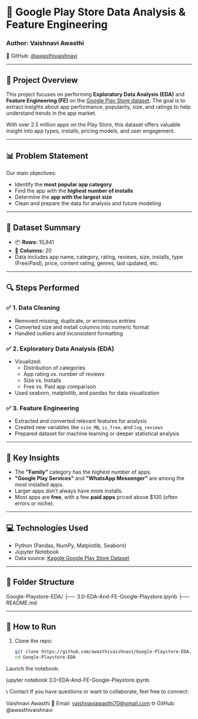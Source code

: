 # 📱 Google Play Store Data Analysis & Feature Engineering

### Author: Vaishnavi Awasthi  
🔗 GitHub: [@awasthivaishnavi](https://github.com/awasthivaishnavi)

---

## 📝 Project Overview

This project focuses on performing **Exploratory Data Analysis (EDA)** and **Feature Engineering (FE)** on the [Google Play Store dataset](https://www.kaggle.com/datasets/lava18/google-play-store-apps). The goal is to extract insights about app performance, popularity, size, and ratings to help understand trends in the app market.

With over 2.5 million apps on the Play Store, this dataset offers valuable insight into app types, installs, pricing models, and user engagement.

---

## 📊 Problem Statement

Our main objectives:

- Identify the **most popular app category**
- Find the app with the **highest number of installs**
- Determine the **app with the largest size**
- Clean and prepare the data for analysis and future modeling

---

## 📁 Dataset Summary

- 📦 **Rows:** 10,841  
- 🧾 **Columns:** 20  
- Data includes app name, category, rating, reviews, size, installs, type (Free/Paid), price, content rating, genres, last updated, etc.

---

## 🔍 Steps Performed

### ✅ 1. Data Cleaning
- Removed missing, duplicate, or erroneous entries
- Converted size and install columns into numeric format
- Handled outliers and inconsistent formatting

### ✅ 2. Exploratory Data Analysis (EDA)
- Visualized:
  - Distribution of categories
  - App rating vs. number of reviews
  - Size vs. Installs
  - Free vs. Paid app comparison
- Used seaborn, matplotlib, and pandas for data visualization

### ✅ 3. Feature Engineering
- Extracted and converted relevant features for analysis
- Created new variables like `size_MB`, `is_free`, and `log_reviews`
- Prepared dataset for machine learning or deeper statistical analysis

---

## 📌 Key Insights

- The **"Family"** category has the highest number of apps.
- **"Google Play Services"** and **"WhatsApp Messenger"** are among the most installed apps.
- Larger apps don’t always have more installs.
- Most apps are **free**, with a few **paid apps** priced above $100 (often errors or niche).

---

## 💻 Technologies Used

- Python (Pandas, NumPy, Matplotlib, Seaborn)
- Jupyter Notebook
- Data source: [Kaggle Google Play Store Dataset](https://www.kaggle.com/datasets/lava18/google-play-store-apps)

---

## 📂 Folder Structure

Google-Playstore-EDA/
├── 3.0-EDA-And-FE-Google-Playstore.ipynb
├── README.md

---

## 🚀 How to Run

1. Clone the repo:
   ```bash
   git clone https://github.com/awasthivaishnavi/Google-Playstore-EDA.git
   cd Google-Playstore-EDA

Launch the notebook:

jupyter notebook 3.0-EDA-And-FE-Google-Playstore.ipynb

📞 Contact
If you have questions or want to collaborate, feel free to connect:

Vaishnavi Awasthi
📧 Email: vaishnaviawasthi70@gmail.com
🌐 GitHub: @awasthivaishnavi

